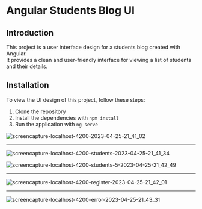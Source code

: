 
# Angular Students Blog UI

## Introduction
This project is a user interface design for a students blog created with Angular.<br>
It provides a clean and user-friendly interface for viewing a list of students and their details.

## Installation
To view the UI design of this project, follow these steps:

1. Clone the repository
2. Install the dependencies with `npm install`
3. Run the application with `ng serve`



![screencapture-localhost-4200-2023-04-25-21_41_02](https://user-images.githubusercontent.com/63107268/234386557-ef8737fe-0671-4d45-a1e6-b4d2a846458a.png)

<hr>

![screencapture-localhost-4200-students-2023-04-25-21_41_34](https://user-images.githubusercontent.com/63107268/234386549-ed39bef8-ac1e-4e82-b6fb-1e6a557d4b88.png)


![screencapture-localhost-4200-students-5-2023-04-25-21_42_49](https://user-images.githubusercontent.com/63107268/234386545-e1d75e23-43c2-4108-948c-754d999e6f93.png)

<hr>

![screencapture-localhost-4200-register-2023-04-25-21_42_01](https://user-images.githubusercontent.com/63107268/234386535-d1c3478b-e202-434a-845d-47a724723161.png)

<hr>

![screencapture-localhost-4200-error-2023-04-25-21_43_31](https://user-images.githubusercontent.com/63107268/234386526-bfed8a45-f076-4379-bb62-66dfa3d39997.png)
